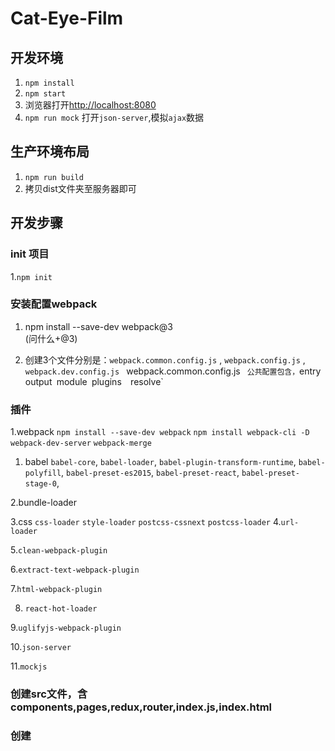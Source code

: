 # Cat-Eye-Film
## 开发环境
1. `npm install`
2. `npm start`
3. 浏览器打开[http://localhost:8080](http://localhost:8080)
4. `npm run mock` 打开`json-server`,模拟`ajax`数据


## 生产环境布局
1. `npm run build`
2. 拷贝dist文件夹至服务器即可

## 开发步骤

### init 项目
1.`npm init`


### 安装配置webpack
1. npm install --save-dev webpack@3  
  (问什么+@3)

2. 创建3个文件分别是：` webpack.common.config.js ` , `webpack.config.js` , `webpack.dev.config.js
` webpack.common.config.js ` 公共配置包含，`entry`  `output` `module` `plugins`  `resolve`

###  插件
1.webpack
  `npm install --save-dev webpack` 
  `npm install webpack-cli -D`
  `webpack-dev-server`
  `webpack-merge`

1. babel
   `babel-core`,
   `babel-loader`,
   `babel-plugin-transform-runtime`,
   `babel-polyfill`,
   `babel-preset-es2015`,
   `babel-preset-react`,
   `babel-preset-stage-0`,

2.bundle-loader

3.css
  `css-loader`
  `style-loader`
  `postcss-cssnext`
  `postcss-loader`
4.`url-loader`

5.`clean-webpack-plugin`

6.`extract-text-webpack-plugin`

7.`html-webpack-plugin`

8. `react-hot-loader`

9.`uglifyjs-webpack-plugin`

10.`json-server`

11.`mockjs`

### 创建src文件，含components,pages,redux,router,index.js,index.html


### 创建
